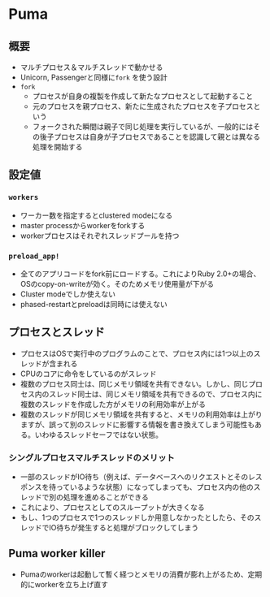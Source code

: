 # Puma
## 概要
- マルチプロセス＆マルチスレッドで動かせる
- Unicorn, Passengerと同様に`fork` を使う設計
- `fork`
  - プロセスが自身の複製を作成して新たなプロセスとして起動すること
  - 元のプロセスを親プロセス、新たに生成されたプロセスを子プロセスという
  - フォークされた瞬間は親子で同じ処理を実行しているが、一般的にはその後子プロセスは自身が子プロセスであることを認識して親とは異なる処理を開始する

## 設定値
### `workers`
- ワーカー数を指定するとclustered modeになる
- master processからworkerをforkする
- workerプロセスはそれぞれスレッドプールを持つ

### `preload_app!`
- 全てのアプリコードをfork前にロードする。これによりRuby 2.0+の場合、OSのcopy-on-writeが効く。そのためメモリ使用量が下がる
- Cluster modeでしか使えない
- phased-restartとpreloadは同時には使えない
## プロセスとスレッド
- プロセスはOSで実行中のプログラムのことで、プロセス内には1つ以上のスレッドが含まれる
- CPUのコアに命令をしているのがスレッド
- 複数のプロセス同士は、同じメモリ領域を共有できない。しかし、同じプロセス内のスレッド同士は、同じメモリ領域を共有できるので、プロセス内に複数のスレッドを作成した方がメモリの利用効率が上がる
- 複数のスレッドが同じメモリ領域を共有すると、メモリの利用効率は上がりますが、誤って別のスレッドに影響する情報を書き換えてしまう可能性もある。いわゆるスレッドセーフではない状態。

### シングルプロセスマルチスレッドのメリット
- 一部のスレッドがIO待ち（例えば、データベースへのリクエストとそのレスポンスを待っているような状態）になってしまっても、プロセス内の他のスレッドで別の処理を進めることができる
- これにより、プロセスとしてのスループットが大きくなる
- もし、1つのプロセスで1つのスレッドしか用意しなかったとしたら、そのスレッドでIO待ちが発生すると処理がブロックしてしまう
## Puma worker killer
- Pumaのworkerは起動して暫く経つとメモリの消費が膨れ上がるため、定期的にworkerを立ち上げ直す